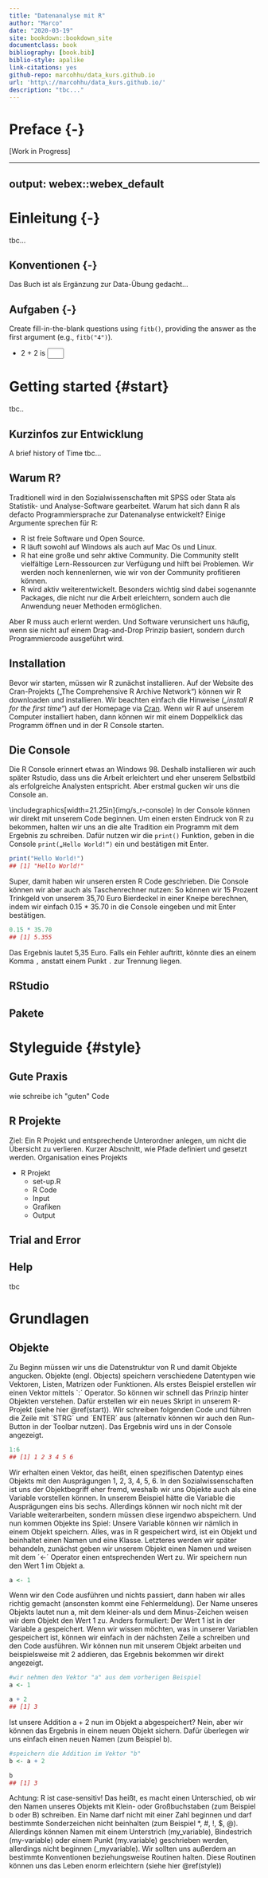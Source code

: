 ```yaml
--- 
title: "Datenanalyse mit R"
author: "Marco"
date: "2020-03-19"
site: bookdown::bookdown_site
documentclass: book
bibliography: [book.bib]
biblio-style: apalike
link-citations: yes
github-repo: marcohhu/data_kurs.github.io
url: 'http\://marcohhu/data_kurs.github.io/'
description: "tbc..."
---
```


# Preface {-}

[Work in Progress]

<!--chapter:end:index.Rmd-->

---
output: webex::webex_default
---

# Einleitung {-}

tbc...

## Konventionen {-}

Das Buch ist als Ergänzung zur Data-Übung gedacht...

## Aufgaben {-}




Create fill-in-the-blank questions using `fitb()`, providing the answer as the first argument (e.g., `fitb("4")`).

- 2 + 2 is <input class='solveme nospaces' size='1' data-answer='["4"]'/>


<!--chapter:end:intro.Rmd-->

# Getting started {#start}
tbc..





## Kurzinfos zur Entwicklung

A brief history of Time tbc...

## Warum R?

Traditionell wird in den Sozialwissenschaften mit SPSS oder Stata als Statistik- und Analyse-Software gearbeitet. Warum hat sich dann R als defacto Programmiersprache zur Datenanalyse entwickelt? Einige Argumente sprechen für R:

* R ist freie Software und Open Source. 
* R läuft sowohl auf Windows als auch auf Mac Os und Linux.
* R hat eine große und sehr aktive Community. Die Community stellt vielfältige Lern-Ressourcen zur Verfügung und hilft bei Problemen. Wir werden noch kennenlernen, wie wir von der Community profitieren können.
* R wird aktiv weiterentwickelt. Besonders wichtig sind dabei sogenannte Packages, die nicht nur die Arbeit erleichtern, sondern auch die Anwendung neuer Methoden ermöglichen.

Aber R muss auch erlernt werden. Und Software verunsichert uns häufig, wenn sie nicht auf einem Drag-and-Drop Prinzip basiert, sondern durch Programmiercode ausgeführt wird.

## Installation

Bevor wir starten, müssen wir R zunächst installieren. Auf der Website des Cran-Projekts („The Comprehensive R Archive Network“) können wir R downloaden und installieren. Wir beachten einfach die Hinweise (_„install R for the first time“_) auf der Homepage via [Cran](https://cran.r-project.org/). Wenn wir R auf unserem Computer installiert haben, dann können wir mit einem Doppelklick das Programm öffnen und in der R Console starten. 

## Die Console

Die R Console erinnert etwas an Windows 98. Deshalb installieren wir auch später Rstudio, dass uns die Arbeit erleichtert und eher unserem Selbstbild als erfolgreiche Analysten entspricht. Aber erstmal gucken wir uns die Console an.

\includegraphics[width=21.25in]{img/s_r-console} 
In der Console können wir direkt mit unserem Code beginnen. Um einen ersten Eindruck von R zu bekommen, halten wir uns an die alte Tradition ein Programm mit dem Ergebnis  zu schreiben. Dafür nutzen wir die `print()` Funktion, geben in die Console `print(„Hello World!“)` ein und bestätigen mit Enter. 

```r
print("Hello World!")
## [1] "Hello World!"
```

Super, damit haben wir unseren ersten R Code geschrieben. 
Die Console können wir aber auch als Taschenrechner nutzen: So können wir 15 Prozent Trinkgeld von unserem 35,70 Euro Bierdeckel in einer Kneipe berechnen, indem wir einfach 0.15 * 35.70 in die Console eingeben und mit Enter bestätigen. 

```r
0.15 * 35.70
## [1] 5.355
```
Das Ergebnis lautet 5,35 Euro. Falls ein Fehler auftritt, könnte dies an einem Komma `,` anstatt einem Punkt `.` zur Trennung liegen.


## RStudio

## Pakete

<!--chapter:end:getting-started.Rmd-->

# Styleguide {#style}

## Gute Praxis

wie schreibe ich "guten" Code

## R Projekte

Ziel: Ein R Projekt und entsprechende Unterordner anlegen, um nicht die Übersicht zu verlieren. Kurzer Abschnitt, wie Pfade definiert und gesetzt werden.
Organisation eines Projekts

* R Projekt
  + set-up.R
  + R Code
  + Input
  + Grafiken
  + Output

## Trial and Error

## Help
tbc

<!--chapter:end:styleguide.Rmd-->

# Grundlagen

## Objekte

Zu Beginn müssen wir uns die Datenstruktur von R und damit Objekte angucken. Objekte (engl. Objects) speichern verschiedene Datentypen wie Vektoren, Listen, Matrizen oder Funktionen. Als erstes Beispiel erstellen wir einen Vektor mittels `:´ Operator. So können wir schnell das Prinzip hinter Objekten verstehen. Dafür erstellen wir ein neues Skript in unserem R-Projekt (siehe hier \@ref(start)). Wir schreiben folgenden Code und führen die Zeile mit ´STRG´ und ´ENTER´ aus (alternativ können wir auch den Run-Button in der Toolbar nutzen). Das Ergebnis wird uns in der Console angezeigt.

```r
1:6
## [1] 1 2 3 4 5 6
```

Wir erhalten einen Vektor, das heißt, einen spezifischen Datentyp eines Objekts mit den Ausprägungen 1, 2, 3, 4, 5, 6. In den Sozialwissenschaften ist uns der Objektbegriff eher fremd, weshalb wir uns Objekte auch als eine Variable vorstellen können. In unserem Beispiel hätte die Variable die Ausprägungen eins bis sechs. Allerdings können wir noch nicht mit der Variable weiterarbeiten, sondern müssen diese irgendwo abspeichern. Und nun kommen Objekte ins Spiel: Unsere Variable können wir nämlich in einem Objekt speichern. Alles, was in R gespeichert wird, ist ein Objekt und beinhaltet einen Namen und eine Klasse. Letzteres werden wir später behandeln, zunächst geben wir unserem Objekt einen Namen und weisen mit dem ´<-´ Operator einen entsprechenden Wert zu. Wir speichern nun den Wert 1 im Objekt a.


```r
a <- 1
```

Wenn wir den Code ausführen und nichts passiert, dann haben wir alles richtig gemacht (ansonsten kommt eine Fehlermeldung). Der Name unseres Objekts lautet nun a, mit dem kleiner-als und dem Minus-Zeichen weisen wir dem Objekt den Wert 1 zu. Anders formuliert: Der Wert 1 ist in der Variable a gespeichert. Wenn wir wissen möchten, was in unserer Variablen gespeichert ist, können wir einfach in der nächsten Zeile a schreiben und den Code ausführen. Wir können nun mit unserem Objekt arbeiten und beispielsweise mit 2 addieren, das Ergebnis bekommen wir direkt angezeigt. 


```r
#wir nehmen den Vektor "a" aus dem vorherigen Beispiel
a <- 1

a + 2
## [1] 3
```

Ist unsere Addition a + 2 nun im Objekt a abgespeichert? Nein, aber wir können das Ergebnis in einem neuen Objekt sichern. Dafür überlegen wir uns einfach einen neuen Namen (zum Beispiel b).


```r
#speichern die Addition im Vektor "b"
b <- a + 2

b
## [1] 3
```

Achtung: R ist case-sensitiv! Das heißt, es macht einen Unterschied, ob wir den Namen unseres Objekts mit Klein- oder Großbuchstaben (zum Beispiel b oder B) schreiben. Ein Name darf nicht mit einer Zahl beginnen und darf bestimmte Sonderzeichen nicht beinhalten (zum Beispiel *, #, !, $, @). Allerdings können Namen mit einem Unterstrich (my_variable), Bindestrich (my-variable) oder einem Punkt (my.variable) geschrieben werden, allerdings nicht beginnen (_myvariable). Wir sollten uns außerdem an bestimmte Konventionen beziehungsweise Routinen halten. Diese Routinen können uns das Leben enorm erleichtern (siehe hier \@ref(style))

<!--chapter:end:grundlagen.Rmd-->

